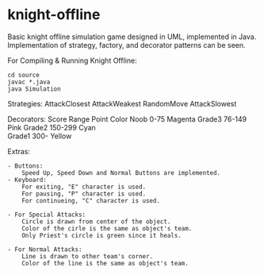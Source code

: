 # knight-offline
Basic knight offline simulation game designed in UML, implemented in Java. Implementation of strategy, factory, and decorator patterns can be seen. 

For Compiling & Running Knight Offline:

	cd source
	javac *.java
	java Simulation
		
Strategies:
	AttackClosest
	AttackWeakest
	RandomMove
	AttackSlowest
	
Decorators:
				 Score Range		Point Color
	Noob  			0-75				Magenta	
	Grade3			76-149				Pink
	Grade2			150-299				Cyan	
	Grade1	 		300-				Yellow
	
Extras:

	- Buttons:
		Speed Up, Speed Down and Normal Buttons are implemented.	
	- Keyboard:
		For exiting, "E" character is used.
		For pausing, "P" character is used.
		For continueing, "C" character is used.
		
	- For Special Attacks:
		Circle is drawn from center of the object.
		Color of the cirle is the same as object's team.
		Only Priest's circle is green since it heals.
	
	- For Normal Attacks:
		Line is drawn to other team's corner.
		Color of the line is the same as object's team.
